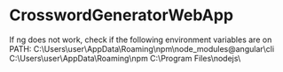 # CrosswordGeneratorWebApp
If ng does not work, check if the following environment variables are on PATH:
C:\Users\user\AppData\Roaming\npm\node_modules\@angular\cli
C:\Users\user\AppData\Roaming\npm
C:\Program Files\nodejs\